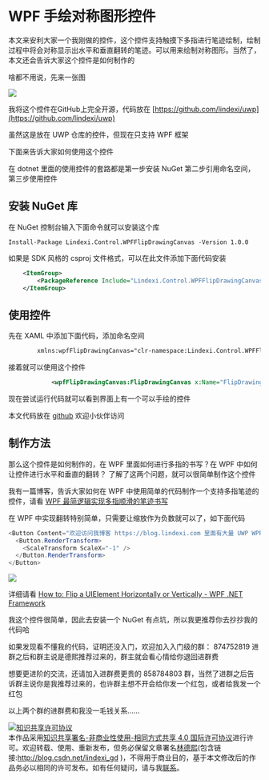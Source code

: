
# WPF 手绘对称图形控件

本文来安利大家一个我刚做的控件，这个控件支持触摸下多指进行笔迹绘制，绘制过程中将会对称显示出水平和垂直翻转的笔迹。可以用来绘制对称图形。当然了，本文还会告诉大家这个控件是如何制作的

<!--more-->


<!-- 发布 -->

啥都不用说，先来一张图

<!-- ![](image/WPF 手绘对称图形控件/WPF 手绘对称图形控件0.gif) -->

![](http://image.acmx.xyz/lindexi%2F%25E5%25AF%25B9%25E7%25A7%25B0%25E5%259B%25BE%25E5%25BD%25A2.gif)

我将这个控件在GitHub上完全开源，代码放在 [https://github.com/lindexi/uwp](https://github.com/lindexi/uwp)

虽然这是放在 UWP 仓库的控件，但现在只支持 WPF 框架

下面来告诉大家如何使用这个控件

在 dotnet 里面的使用控件的套路都是第一步安装 NuGet 第二步引用命名空间，第三步使用控件

## 安装 NuGet 库

在 NuGet 控制台输入下面命令就可以安装这个库

```
Install-Package Lindexi.Control.WPFFlipDrawingCanvas -Version 1.0.0
```

如果是 SDK 风格的 csproj 文件格式，可以在此文件添加下面代码安装

```xml
    <ItemGroup>
        <PackageReference Include="Lindexi.Control.WPFFlipDrawingCanvas" Version="1.0.0" />
    </ItemGroup>
```

## 使用控件

先在 XAML 中添加下面代码，添加命名空间

```xml
        xmlns:wpfFlipDrawingCanvas="clr-namespace:Lindexi.Control.WPFFlipDrawingCanvas;assembly=WPFFlipDrawingCanvas"
```

接着就可以使用这个控件

```xml
            <wpfFlipDrawingCanvas:FlipDrawingCanvas x:Name="FlipDrawingCanvas"></wpfFlipDrawingCanvas:FlipDrawingCanvas>
```

现在尝试运行代码就可以看到界面上有一个可以手绘的控件

本文代码放在 [github](https://github.com/lindexi/lindexi_gd/tree/188f8cfccd709841878262e42e96f33a302bdfdf/GayallhakereKuherferelegi ) 欢迎小伙伴访问

## 制作方法

那么这个控件是如何制作的，在 WPF 里面如何进行多指的书写？在 WPF 中如何让控件进行水平和垂直的翻转？ 了解了这两个问题，就可以很简单制作这个控件

我有一篇博客，告诉大家如何在 WPF 中使用简单的代码制作一个支持多指笔迹的控件，请看 [WPF 最简逻辑实现多指顺滑的笔迹书写](https://blog.lindexi.com/post/WPF-%E6%9C%80%E7%AE%80%E9%80%BB%E8%BE%91%E5%AE%9E%E7%8E%B0%E5%A4%9A%E6%8C%87%E9%A1%BA%E6%BB%91%E7%9A%84%E7%AC%94%E8%BF%B9%E4%B9%A6%E5%86%99.html )

在 WPF 中实现翻转特别简单，只需要让缩放作为负数就可以了，如下面代码

```csharp
<Button Content="欢迎访问我博客 https://blog.lindexi.com 里面有大量 UWP WPF 博客" Padding="5">
  <Button.RenderTransform>
    <ScaleTransform ScaleX="-1" />
  </Button.RenderTransform>
</Button>
```

<!-- ![](image/WPF 手绘对称图形控件/WPF 手绘对称图形控件0.png) -->

![](http://image.acmx.xyz/lindexi%2F20201017161531776.jpg)

详细请看 [How to: Flip a UIElement Horizontally or Vertically - WPF .NET Framework](https://docs.microsoft.com/en-us/dotnet/desktop/wpf/advanced/how-to-flip-a-uielement-horizontally-or-vertically?view=netframeworkdesktop-4.8&WT.mc_id=DX-MVP-5003606 )

我这个控件很简单，因此去安装一个 NuGet 有点坑，所以我更推荐你去抄抄我的代码哈

如果发现看不懂我的代码，证明还没入门，欢迎加入入门级的群： 874752819  进群之后和群主说是德熙推荐过来的，群主就会看心情给你退回进群费

想要更进阶的交流，还请加入进群费更贵的 858784803 群，当然了进群之后告诉群主说你是我推荐过来的，也许群主想不开会给你发一个红包，或者给我发一个红包

以上两个群的进群费和我没一毛钱关系……





<a rel="license" href="http://creativecommons.org/licenses/by-nc-sa/4.0/"><img alt="知识共享许可协议" style="border-width:0" src="https://licensebuttons.net/l/by-nc-sa/4.0/88x31.png" /></a><br />本作品采用<a rel="license" href="http://creativecommons.org/licenses/by-nc-sa/4.0/">知识共享署名-非商业性使用-相同方式共享 4.0 国际许可协议</a>进行许可。欢迎转载、使用、重新发布，但务必保留文章署名[林德熙](http://blog.csdn.net/lindexi_gd)(包含链接:http://blog.csdn.net/lindexi_gd )，不得用于商业目的，基于本文修改后的作品务必以相同的许可发布。如有任何疑问，请与我[联系](mailto:lindexi_gd@163.com)。